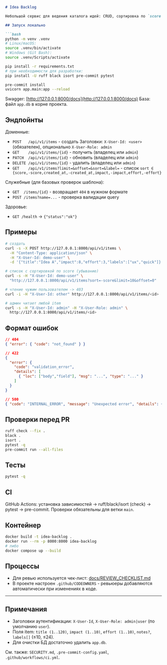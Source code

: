 ````markdown
# Idea Backlog

Небольшой сервис для ведения каталога идей: CRUD, сортировка по `score = impact / effort`, доступ только владельцу (или роли `admin`). Стек: FastAPI + SQLite.

## Запуск локально

```bash
python -m venv .venv
# Linux/macOS:
source .venv/bin/activate
# Windows (Git Bash):
source .venv/Scripts/activate

pip install -r requirements.txt
# при необходимости для разработки:
pip install -U ruff black isort pre-commit pytest

pre-commit install
uvicorn app.main:app --reload
````

Swagger: [http://127.0.0.1:8000/docs](http://127.0.0.1:8000/docs)
База: файл `app.db` в корне проекта.

## Эндпойнты

Доменные:

* `POST   /api/v1/items` - создать
  Заголовки: `X-User-Id: <user>` (обязателен), опционально `X-User-Role: admin`
* `GET    /api/v1/items/{id}` - получить (владелец или `admin`)
* `PATCH  /api/v1/items/{id}` - обновить (владелец или `admin`)
* `DELETE /api/v1/items/{id}` - удалить (владелец или `admin`)
* `GET    /api/v1/items?limit=&offset=&sort=&label=` - список
  `sort ∈ {score,-score,created_at,-created_at,impact,-impact,effort,-effort}`

Служебные (для базовых проверок шаблона):

* `GET  /items/{id}` - возвращает `404` в нужном формате
* `POST /items?name=...` - проверка валидации query

Здоровье:

* `GET /health` -> `{"status":"ok"}`

## Примеры

```bash
# создать
curl -s -X POST http://127.0.0.1:8000/api/v1/items \
  -H "Content-Type: application/json" \
  -H "X-User-Id: demo-user" \
  -d '{"title":"Idea A","impact":8,"effort":3,"labels":["ux","quick"]}'

# список с сортировкой по score (убывание)
curl -s -H "X-User-Id: demo-user" \
  "http://127.0.0.1:8000/api/v1/items?sort=-score&limit=10&offset=0"

# чтение чужим пользователем -> 403
curl -i -H "X-User-Id: other" http://127.0.0.1:8000/api/v1/items/<id>

# админ читает любой item
curl -s -H "X-User-Id: admin" -H "X-User-Role: admin" \
  http://127.0.0.1:8000/api/v1/items/<id>
```

## Формат ошибок

```json
// 404
{ "error": { "code": "not_found" } }
```

```json
// 422
{
  "error": {
    "code": "validation_error",
    "details": [
      { "loc": ["body","field"], "msg": "...", "type": "..." }
    ]
  }
}
```

```json
// 500
{ "code": "INTERNAL_ERROR", "message": "Unexpected error", "details": {} }
```

## Проверки перед PR

```bash
ruff check --fix .
black .
isort .
pytest -q
pre-commit run --all-files
```

## Тесты

```bash
pytest -q
```

## CI

GitHub Actions: установка зависимостей -> ruff/black/isort (check) -> pytest -> pre-commit.
Проверки обязательны для ветки `main`.

## Контейнер

```bash
docker build -t idea-backlog .
docker run --rm -p 8000:8000 idea-backlog
# либо
docker compose up --build
```

## Процессы

* Для ревью используется чек-лист: [docs/REVIEW_CHECKLIST.md](docs/REVIEW_CHECKLIST.md)
* В проекте настроен `.github/CODEOWNERS` - ревьюеры добавляются автоматически при изменениях в коде.

---

## Примечания

* Заголовки аутентификации: `X-User-Id`, `X-User-Role: admin|user` (по умолчанию `user`).
* Поля item: `title (1..120)`, `impact (1..10)`, `effort (1..10)`, `notes?`, `labels[]` (≤10, ≤24).
* Для очистки БД достаточно удалить `app.db`.

См. также: `SECURITY.md`, `.pre-commit-config.yaml`, `.github/workflows/ci.yml`.

```
```
